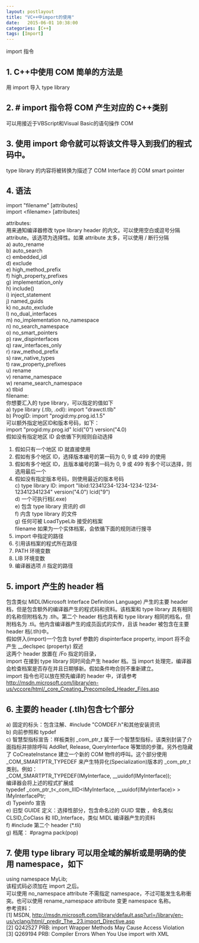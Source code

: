 ```yaml
---
layout: postlayout
title: "VC++中import的使用"
date:   2015-06-01 10:38:00 
categories: [C++]
tags: [Import]
---
```


import 指令  
## 1. C++中使用 COM 简单的方法是  
用 import 导入 type library  
## 2. # import 指令将 COM 产生对应的 C++类别  
可以用接近于VBScript和Visual Basic的语句操作 COM  
## 3. 使用 import 命令就可以将该文件导入到我们的程式码中。  
type library 的内容将被转换为描述了 COM Interface 的 COM smart pointer  
## 4. 语法  
import "filename" [attributes]  
import &lt;filename&gt; [attributes]  

attributes:  
用来通知编译器修改 type library header 的内文。可以使用空白或逗号分隔 attribute。该选项为选择性。如果 attribute 太多，可以使用 / 断行分隔  
a) auto_rename  
b) auto_search   
c) embedded_idl  
d) exclude  
e) high_method_prefix  
f) high_property_prefixes  
g) implementation_only  
h) include()   
i) inject_statement  
j) named_guids  
k) no_auto_exclude  
l) no_dual_interfaces  
m) no_implementation no_namespace   
n) no_search_namespace  
o) no_smart_pointers  
p) raw_dispinterfaces  
q) raw_interfaces_only  
r) raw_method_prefix  
s) raw_native_types  
t) raw_property_prefixes  
u) rename  
v) rename_namespace  
w) rename_search_namespace  
x) tlbid   
 filename:  
你想要汇入的 type library，可以指定的值如下  
a) type library (.tlb, .odl): import "drawctl.tlb"  
b) ProgID: import "progid:my.prog.id.1.5"  
 可以额外指定地区ID和版本号码，如下：  
 import "progid:my.prog.id" lcid("0") version("4.0)  
 假如没有指定地区 ID 会依循下列规则自动选择  
 1) 假如只有一个地区 ID 就直接使用   
 2) 假如有多个地区 ID，选择版本编号的第一码为 0, 9 或 499 的使用  
 3) 假如有多个地区 ID，且版本编号的第一码为 0, 9 或 499 有多个可以选择，则选用最后一个  
 4) 假如没有指定版本号码，则使用最近的版本号码  
c) type library ID: import "libid:12341234-1234-1234-1234-123412341234" version("4.0") lcid("9")  
d) 一个可执行档(.exe)  
e) 包含 type library 资讯的 dll  
f) 内含 type library 的文件  
g) 任何可被 LoadTypeLib 接受的档案  
filename 如果为一个实体档案，会依循下面的规则进行搜寻  
1) import 中指定的路径  
2) 引用该档案的程式所在路径  
3) PATH 环境变数  
4) LIB 环境变数  
5) 编译器选项 /I 指定的路径  

## 5. import 产生的 header 档  
 包含类似 MIDL(Microsoft Interface Definition Language) 产生的主要 header 档，但是包含额外的编译器产生的程式码和资料。该档案和 type library 具有相同的名称但附档名为 .tlh。第二个 header 档也具有和 type library 相同的档名，但附档名为 .tli。他内含编译器产生的成员函式的实作，且该 header 被包含在主要 header 档(.tlh)中。  
 假如併入(import)一个包含 byref 参数的 dispinterface property, import 将不会产生 __declspec (property) 叙述  
 这两个 header 放置在 /Fo 指定的目录，  
 import 在接到 type library 同时间会产生 header 档。当 import 处理完，编译器会检查档案是否存在并且日期够新。假如条件吻合则不重新建立。  
 import 指令也可以放在预先编译的 header 中，详请参考 <a href="http://msdn.microsoft.com/library/en-us/vccore/html/_core_Creating_Precompiled_Header_Files.asp"><span style="color: #000080;">http://msdn.microsoft.com/library/en-us/vccore/html/_core_Creating_Precompiled_Header_Files.asp</span></a>  

## 6. 主要的 header (.tlh)包含七个部分     
 a) 固定的标头：包含注解、#include "COMDEF.h"和其他安装资讯  
 b) 向前参照和 typdef  
 c) 智慧型指标宣告：样板类别 _com_ptr_t 属于一个智慧型指标，该类别封装了介面指标并排除呼叫 AddRef, Release, QueryInterface 等繁琐的步骤。另外也隐藏了 CoCreateInstance 建立一个新的 COM 物件的呼叫。这个部分使用 _COM_SMARTPTR_TYPEDEF 来产生特异化(Specialization)版本的 _com_ptr_t 类别。例如：  
_COM_SMARTPTR_TYPEDEF(IMyInterface, __uuidof(IMyInterface));  
编译器会将上述的程式扩展成  
typedef _com_ptr_t&lt;_com_IIID&lt;IMyInterface, __uuidof(IMyInterface)&gt; &gt; IMyInterfacePtr;  
 d) Typeinfo 宣告  
 e) 旧型 GUIDE 定义：选择性部分，包含命名过的 GUID 常数 ，命名类似 CLSID_CoClass 和 IID_Interface，类似 MIDL 编译器产生的资料  
 f) #include 第二个 header (*.tli)  
 g) 档尾： #pragma pack(pop)  
   
## 7. 使用 type library 可以用全域的解析或是明确的使用 namespace，如下    
using namespace MyLib;  
 该程式码必须加在 import 之后。  
 可以使用 no_namespace attribute 不需指定 namespace，不过可能发生名称衝突。也可以使用 rename_namespace attribute 变更 namespace 名称。  
参考资料：  
[1] MSDN, <a href="http://msdn.microsoft.com/library/default.asp?url=/library/en-us/vclang/html/_predir_The_.23.import_Directive.asp"><span style="color: #000080;">http://msdn.microsoft.com/library/default.asp?url=/library/en-us/vclang/html/_predir_The_.23.import_Directive.asp</span></a>  
[2] Q242527 PRB: import Wrapper Methods May Cause Access Violation   
[3] Q269194 PRB: Compiler Errors When You Use import with XML   